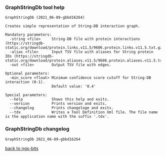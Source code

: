 ### GraphStringDb tool help
	GraphStringDb (2021_06-89-gbbd16264)
	
	Creates simple representation of String-DB interaction graph.
	
	Mandatory parameters:
	  -string <file>     String-DB file with protein interactions (https://stringdb-static.org/download/protein.links.v11.5/9606.protein.links.v11.5.txt.gz).
	  -alias <file>      Input TSV file with aliases for String protein IDs (https://stringdb-static.org/download/protein.aliases.v11.5/9606.protein.aliases.v11.5.txt.gz).
	  -out <file>        Output TSV file with edges.
	
	Optional parameters:
	  -min_score <float> Minimum confidence score cutoff for String-DB interaction (0-1).
	                     Default value: '0.4'
	
	Special parameters:
	  --help             Shows this help and exits.
	  --version          Prints version and exits.
	  --changelog        Prints changeloge and exits.
	  --tdx              Writes a Tool Definition Xml file. The file name is the application name with the suffix '.tdx'.
	
### GraphStringDb changelog
	GraphStringDb 2021_06-89-gbbd16264
	
[back to ngs-bits](https://github.com/imgag/ngs-bits)